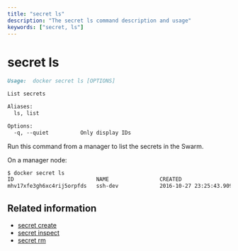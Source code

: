 ```yaml
---
title: "secret ls"
description: "The secret ls command description and usage"
keywords: ["secret, ls"]
---
```


<!-- This file is maintained within the docker/docker Github
     repository at https://github.com/docker/docker/. Make all
     pull requests against that repo. If you see this file in
     another repository, consider it read-only there, as it will
     periodically be overwritten by the definitive file. Pull
     requests which include edits to this file in other repositories
     will be rejected.
-->

# secret ls

```Markdown
Usage:	docker secret ls [OPTIONS]

List secrets

Aliases:
  ls, list

Options:
  -q, --quiet          Only display IDs
```

Run this command from a manager to list the secrets in the Swarm.

On a manager node:

```bash
$ docker secret ls
ID                          NAME                CREATED                                   UPDATED                                   SIZE
mhv17xfe3gh6xc4rij5orpfds   ssh-dev             2016-10-27 23:25:43.909181089 +0000 UTC   2016-10-27 23:25:43.909181089 +0000 UTC   1679
```
## Related information

* [secret create](secret_create.md)
* [secret inspect](secret_inspect.md)
* [secret rm](secret_rm.md)
